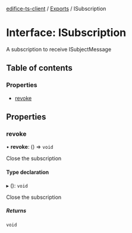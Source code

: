 [edifice-ts-client](../README.md) / [Exports](../modules.md) / ISubscription

# Interface: ISubscription

A subscription to receive ISubjectMessage

## Table of contents

### Properties

- [revoke](ISubscription.md#revoke)

## Properties

### revoke

• **revoke**: () => `void`

Close the subscription

#### Type declaration

▸ (): `void`

Close the subscription

##### Returns

`void`
